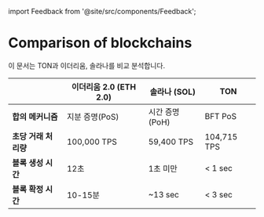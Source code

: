 import Feedback from '@site/src/components/Feedback';

# Comparison of blockchains

이 문서는 TON과 이더리움, 솔라나를 비교 분석합니다.

|               | 이더리움 2.0 (ETH 2.0) | 솔라나 (SOL)  | TON                              |
| ------------- | --------------------------------------------------------------------- | ----------------------------- | -------------------------------- |
| **합의 메커니즘**   | 지분 증명(PoS)                                         | 시간 증명(PoH) | BFT PoS                          |
| **초당 거래 처리량** | 100,000 TPS                                                           | 59,400 TPS                    | 104,715 TPS                      |
| **블록 생성 시간**  | 12초                                                                   | 1초 미만                         | < 1 sec |
| **블록 확정 시간**  | 10-15분                                                                | ~13 sec       | < 3 sec |

<Feedback />

